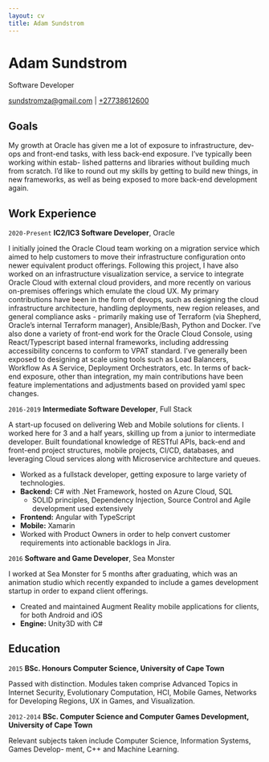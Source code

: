 ```yaml
---
layout: cv
title: Adam Sundstrom
---
```

# Adam Sundstrom
Software Developer

<div id="webaddress">
<a href="mailto:sundstromza@gmail.com">sundstromza@gmail.com</a>
| <a href="tel:+27738612600">+27738612600</a>
</div>

## Goals

My growth at Oracle has given me a lot of exposure to infrastructure, dev-ops and
front-end tasks, with less back-end exposure. I’ve typically been working within estab-
lished patterns and libraries without building much from scratch. I’d like to round out
my skills by getting to build new things, in new frameworks, as well as being exposed to
more back-end development again.

## Work Experience

`2020-Present`
__IC2/IC3 Software Developer__, Oracle

I initially joined the Oracle Cloud team working on a migration service which aimed to
help customers to move their infrastructure configuration onto newer equivalent product
offerings. Following this project, I have also worked on an infrastructure visualization service,
a service to integrate Oracle Cloud with external cloud providers, and more recently on
various on-premises offerings which emulate the cloud UX. My primary contributions have
been in the form of devops, such as designing the cloud infrastructure architecture, handling
deployments, new region releases, and general compliance asks - primarily making use of
Terraform (via Shepherd, Oracle’s internal Terraform manager), Ansible/Bash, Python and
Docker. I’ve also done a variety of front-end work for the Oracle Cloud Console, using
React/Typescript based internal frameworks, including addressing accessibility concerns to
conform to VPAT standard. I’ve generally been exposed to designing at scale using tools
such as Load Balancers, Workflow As A Service, Deployment Orchestrators, etc. In terms
of back-end exposure, other than integration, my main contributions have been feature
implementations and adjustments based on provided yaml spec changes.

`2016-2019`
__Intermediate Software Developer__, Full Stack

A start-up focused on delivering Web and Mobile solutions for clients. I worked here for 3 and a half years, skilling up from a junior to intermediate developer. Built foundational knowledge of RESTful APIs, back-end and front-end project structures, mobile projects, CI/CD, databases, and leveraging Cloud services along with Microservice architecture and queues.
- Worked as a fullstack developer, getting exposure to large variety of technologies.
- <b>Backend:</b> C# with .Net Framework, hosted on Azure Cloud, SQL
  - SOLID principles, Dependency Injection, Source Control and Agile development used extensively
- <b>Frontend:</b> Angular with TypeScript
- <b>Mobile:</b> Xamarin
- Worked with Product Owners in order to help convert customer requirements into actionable backlogs in Jira.

`2016`
__Software and Game Developer__, Sea Monster

I worked at Sea Monster for 5 months after graduating, which was an animation studio which recently expanded to include a games development startup in order to expand client offerings.
-  Created and maintained Augment Reality mobile applications for clients, for both Android and iOS
-  <b>Engine:</b> Unity3D with C#

## Education

`2015`
__BSc. Honours Computer Science, University of Cape Town__

Passed with distinction. Modules taken comprise Advanced Topics in Internet Security,
Evolutionary Computation, HCI, Mobile Games, Networks for Developing Regions, UX in
Games, and Visualization.

`2012-2014`
__BSc. Computer Science and Computer Games Development, University of Cape Town__

Relevant subjects taken include Computer Science, Information Systems, Games Develop-
ment, C++ and Machine Learning.

<!-- ### Footer
Last updated: March 2024 -->


